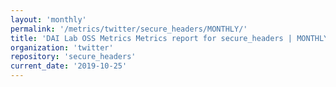 ```yaml
---
layout: 'monthly'
permalink: '/metrics/twitter/secure_headers/MONTHLY/'
title: 'DAI Lab OSS Metrics Metrics report for secure_headers | MONTHLY-REPORT-2019-10-25'
organization: 'twitter'
repository: 'secure_headers'
current_date: '2019-10-25'
---
```

